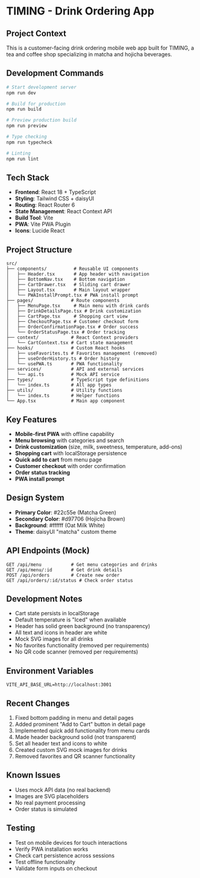 # TIMING - Drink Ordering App

## Project Context
This is a customer-facing drink ordering mobile web app built for TIMING, a tea and coffee shop specializing in matcha and hojicha beverages.

## Development Commands
```bash
# Start development server
npm run dev

# Build for production
npm run build

# Preview production build
npm run preview

# Type checking
npm run typecheck

# Linting
npm run lint
```

## Tech Stack
- **Frontend**: React 18 + TypeScript
- **Styling**: Tailwind CSS + daisyUI
- **Routing**: React Router 6
- **State Management**: React Context API
- **Build Tool**: Vite
- **PWA**: Vite PWA Plugin
- **Icons**: Lucide React

## Project Structure
```
src/
├── components/          # Reusable UI components
│   ├── Header.tsx       # App header with navigation
│   ├── BottomNav.tsx    # Bottom navigation
│   ├── CartDrawer.tsx   # Sliding cart drawer
│   ├── Layout.tsx       # Main layout wrapper
│   └── PWAInstallPrompt.tsx # PWA install prompt
├── pages/              # Route components
│   ├── MenuPage.tsx     # Main menu with drink cards
│   ├── DrinkDetailsPage.tsx # Drink customization
│   ├── CartPage.tsx     # Shopping cart view
│   ├── CheckoutPage.tsx # Customer checkout form
│   ├── OrderConfirmationPage.tsx # Order success
│   └── OrderStatusPage.tsx # Order tracking
├── context/            # React Context providers
│   └── CartContext.tsx # Cart state management
├── hooks/              # Custom React hooks
│   ├── useFavorites.ts # Favorites management (removed)
│   ├── useOrderHistory.ts # Order history
│   └── usePWA.ts       # PWA functionality
├── services/           # API and external services
│   └── api.ts          # Mock API service
├── types/              # TypeScript type definitions
│   └── index.ts        # All app types
├── utils/              # Utility functions
│   └── index.ts        # Helper functions
└── App.tsx             # Main app component
```

## Key Features
- **Mobile-first PWA** with offline capability
- **Menu browsing** with categories and search
- **Drink customization** (size, milk, sweetness, temperature, add-ons)
- **Shopping cart** with localStorage persistence
- **Quick add to cart** from menu page
- **Customer checkout** with order confirmation
- **Order status tracking**
- **PWA install prompt**

## Design System
- **Primary Color**: #22c55e (Matcha Green)
- **Secondary Color**: #d97706 (Hojicha Brown)
- **Background**: #ffffff (Oat Milk White)
- **Theme**: daisyUI "matcha" custom theme

## API Endpoints (Mock)
```
GET /api/menu           # Get menu categories and drinks
GET /api/menu/:id       # Get drink details
POST /api/orders        # Create new order
GET /api/orders/:id/status # Check order status
```

## Development Notes
- Cart state persists in localStorage
- Default temperature is "Iced" when available
- Header has solid green background (no transparency)
- All text and icons in header are white
- Mock SVG images for all drinks
- No favorites functionality (removed per requirements)
- No QR code scanner (removed per requirements)

## Environment Variables
```
VITE_API_BASE_URL=http://localhost:3001
```

## Recent Changes
1. Fixed bottom padding in menu and detail pages
2. Added prominent "Add to Cart" button in detail page
3. Implemented quick add functionality from menu cards
4. Made header background solid (not transparent)
5. Set all header text and icons to white
6. Created custom SVG mock images for drinks
7. Removed favorites and QR scanner functionality

## Known Issues
- Uses mock API data (no real backend)
- Images are SVG placeholders
- No real payment processing
- Order status is simulated

## Testing
- Test on mobile devices for touch interactions
- Verify PWA installation works
- Check cart persistence across sessions
- Test offline functionality
- Validate form inputs on checkout